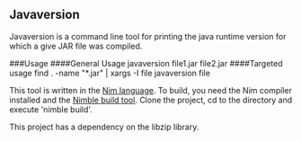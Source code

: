 ## Javaversion
Javaversion is a command line tool for printing the java runtime version
for which a give JAR file was compiled.

###Usage
####General Usage
javaversion file1.jar file2.jar
####Targeted usage
find . -name "*.jar" | xargs -I file javaversion file

This tool is written in the [Nim language](http://nim-lang.org).
To build, you need the Nim compiler installed and the [Nimble build tool](https://github.com/nim-lang/nimble).
Clone the project, cd to the directory and execute 'nimble build'.

This project has a dependency on the libzip library.
